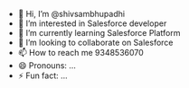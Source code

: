 - 👋 Hi, I’m @shivsambhupadhi
- 👀 I’m interested in Salesforce developer
- 🌱 I’m currently learning Salesforce Platform
- 💞️ I’m looking to collaborate on Salesforce
- 📫 How to reach me 9348536070
- 😄 Pronouns: ...
- ⚡ Fun fact: ...

<!---
shivsambhupadhi/shivsambhupadhi is a ✨ special ✨ repository because its `README.md` (this file) appears on your GitHub profile.
You can click the Preview link to take a look at your changes.
--->
